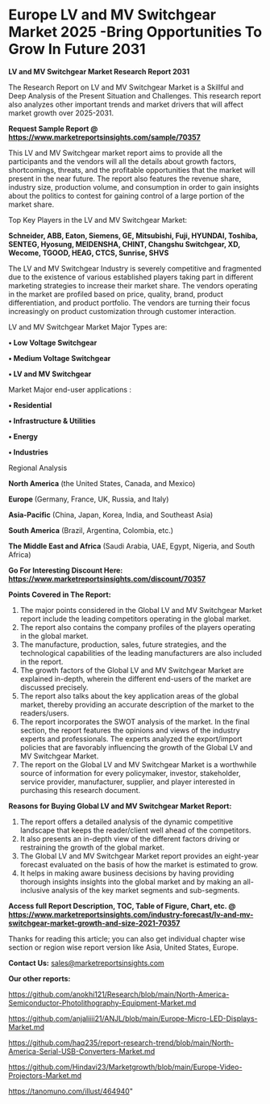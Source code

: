 # Europe LV and MV Switchgear Market 2025 -Bring Opportunities To Grow In Future 2031

<strong>LV and MV Switchgear Market Research Report 2031</strong>

The Research Report on LV and MV Switchgear Market is a Skillful and Deep Analysis of the Present Situation and Challenges. This research report also analyzes other important trends and market drivers that will affect market growth over 2025-2031.

<strong>Request Sample Report @ <a href=https://www.marketreportsinsights.com/sample/70357>https://www.marketreportsinsights.com/sample/70357</a></strong>

This LV and MV Switchgear market report aims to provide all the participants and the vendors will all the details about growth factors, shortcomings, threats, and the profitable opportunities that the market will present in the near future. The report also features the revenue share, industry size, production volume, and consumption in order to gain insights about the politics to contest for gaining control of a large portion of the market share.

Top Key Players in the LV and MV Switchgear Market:

<strong>Schneider, ABB, Eaton, Siemens, GE, Mitsubishi, Fuji, HYUNDAI, Toshiba, SENTEG, Hyosung, MEIDENSHA, CHINT, Changshu Switchgear, XD, Wecome, TGOOD, HEAG, CTCS, Sunrise, SHVS</strong>

The LV and MV Switchgear Industry is severely competitive and fragmented due to the existence of various established players taking part in different marketing strategies to increase their market share. The vendors operating in the market are profiled based on price, quality, brand, product differentiation, and product portfolio. The vendors are turning their focus increasingly on product customization through customer interaction.

LV and MV Switchgear Market Major Types are:

<strong>• Low Voltage Switchgear

• Medium Voltage Switchgear

• LV and MV Switchgear</strong>

Market Major end-user applications :

<strong>• Residential

• Infrastructure & Utilities

• Energy

• Industries</strong>

Regional Analysis

</u><strong><b>North America</b></strong> (the United States, Canada, and Mexico)

<strong><b>Europe </b></strong>(Germany, France, UK, Russia, and Italy)

<strong><b>Asia-Pacific</b></strong> (China, Japan, Korea, India, and Southeast Asia)

<strong><b>South America</b></strong> (Brazil, Argentina, Colombia, etc.)

<strong><b>The Middle East and Africa</b></strong> (Saudi Arabia, UAE, Egypt, Nigeria, and South Africa)

<strong>Go For Interesting Discount Here: <a href=https://www.marketreportsinsights.com/discount/70357>https://www.marketreportsinsights.com/discount/70357</a></strong>

<strong>Points Covered in The Report:</strong>
<ol>
  <li>The major points considered in the Global LV and MV Switchgear Market report include the leading competitors operating in the global market.</li>
  <li>The report also contains the company profiles of the players operating in the global market.</li>
  <li>The manufacture, production, sales, future strategies, and the technological capabilities of the leading manufacturers are also included in the report.</li>
  <li>The growth factors of the Global LV and MV Switchgear Market are explained in-depth, wherein the different end-users of the market are discussed precisely.</li>
  <li>The report also talks about the key application areas of the global market, thereby providing an accurate description of the market to the readers/users.</li>
  <li>The report incorporates the SWOT analysis of the market. In the final section, the report features the opinions and views of the industry experts and professionals. The experts analyzed the export/import policies that are favorably influencing the growth of the Global LV and MV Switchgear Market.</li>
  <li>The report on the Global LV and MV Switchgear Market is a worthwhile source of information for every policymaker, investor, stakeholder, service provider, manufacturer, supplier, and player interested in purchasing this research document.</li>
</ol>
<strong>Reasons for Buying Global LV and MV Switchgear Market Report:</strong>

<ol>
  <li>The report offers a detailed analysis of the dynamic competitive landscape that keeps the reader/client well ahead of the competitors.</li>
  <li>It also presents an in-depth view of the different factors driving or restraining the growth of the global market.</li>
  <li>The Global LV and MV Switchgear Market report provides an eight-year forecast evaluated on the basis of how the market is estimated to grow.</li>
  <li>It helps in making aware business decisions by having providing thorough insights insights into the global market and by making an all-inclusive analysis of the key market segments and sub-segments.</li>
</ol>
<strong>Access full Report Description, TOC, Table of Figure, Chart, etc. @ <a href=https://www.marketreportsinsights.com/industry-forecast/lv-and-mv-switchgear-market-growth-and-size-2021-70357>https://www.marketreportsinsights.com/industry-forecast/lv-and-mv-switchgear-market-growth-and-size-2021-70357</a></strong>


Thanks for reading this article; you can also get individual chapter wise section or region wise report version like Asia, United States, Europe.

<strong>Contact Us:</strong>
sales@marketreportsinsights.com

<strong>Our other reports:</strong>

<a href=https://github.com/anokhi121/Research/blob/main/North-America-Semiconductor-Photolithography-Equipment-Market.md>https://github.com/anokhi121/Research/blob/main/North-America-Semiconductor-Photolithography-Equipment-Market.md</a>

<a href=https://github.com/anjaliiii21/ANJL/blob/main/Europe-Micro-LED-Displays-Market.md>https://github.com/anjaliiii21/ANJL/blob/main/Europe-Micro-LED-Displays-Market.md</a>

<a href=https://github.com/haq235/report-research-trend/blob/main/North-America-Serial-USB-Converters-Market.md>https://github.com/haq235/report-research-trend/blob/main/North-America-Serial-USB-Converters-Market.md</a>

<a href=https://github.com/Hindavi23/Marketgrowth/blob/main/Europe-Video-Projectors-Market.md>https://github.com/Hindavi23/Marketgrowth/blob/main/Europe-Video-Projectors-Market.md</a>

<a href=https://tanomuno.com/illust/464940>https://tanomuno.com/illust/464940</a>"
